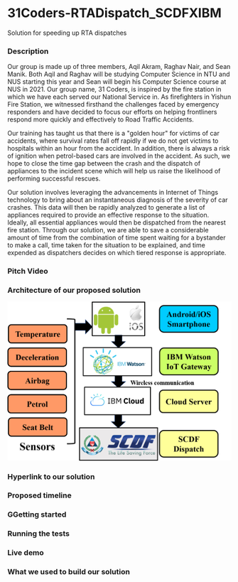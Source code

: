 # 31Coders-RTADispatch_SCDFXIBM
Solution for speeding up RTA dispatches

### Description
Our group is made up of three members, Aqil Akram, Raghav Nair, and Sean Manik. Both Aqil and Raghav will be studying Computer Science in NTU and NUS starting this year and Sean will begin his Computer Science course at NUS in 2021. Our group name, 31 Coders, is inspired by the fire station in which we have each served our National Service in. As firefighters in Yishun Fire Station, we witnessed firsthand the challenges faced by emergency responders and have decided to focus our efforts on helping frontliners respond more quickly and effectively to Road Traffic Accidents.

Our training has taught us that there is a "golden hour" for victims of car accidents, where survival rates fall off rapidly if we do not get victims to hospitals within an hour from the accident. In addition, there is always a risk of ignition when petrol-based cars are involved in the accident. As such, we hope to close the time gap between the crash and the dispatch of appliances to the incident scene which will help us raise the likelihood of performing successful rescues.

Our solution involves leveraging the advancements in Internet of Things technology to bring about an instantaneous diagnosis of the severity of car crashes. This data will then be rapidly analyzed to generate a list of appliances required to provide an effective response to the situation. Ideally, all essential appliances would then be dispatched from the nearest fire station. Through our solution, we are able to save a considerable amount of time from the combination of time spent waiting for a bystander to make a call, time taken for the situation to be explained, and time expended as dispatchers decides on which tiered response is appropriate. 
### Pitch Video
### Architecture of our proposed solution
![](/Images/Architecture%202.png)
### Hyperlink to our solution
### Proposed timeline
### GGetting started
### Running the tests
### Live demo
### What we used to build our solution
